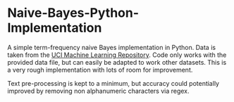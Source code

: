 # Naive-Bayes-Python-Implementation
A simple term-frequency naive Bayes implementation in Python. Data is taken from the [UCI Machine Learning Repository](https://archive.ics.uci.edu/ml/datasets/SMS+Spam+Collection). 
Code only works with the provided data file, but can easily be adapted to work other datasets. 
This is a very rough implementation with lots of room for improvement. 

Text pre-processing is kept to a minimum, but accuracy could potentially improved by removing non alphanumeric characters via regex. 
